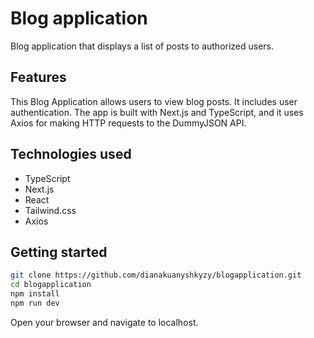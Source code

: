 # Blog application 
Blog application that displays a list of posts to authorized users. 

## Features 
This Blog Application allows users to view blog posts. It includes user authentication. The app is built with Next.js and TypeScript, and it uses Axios for making HTTP requests to the DummyJSON API. 

## Technologies used 
- TypeScript
- Next.js
- React
- Tailwind.css
- Axios
## Getting started
```sh
git clone https://github.com/dianakuanyshkyzy/blogapplication.git
cd blogapplication
npm install
npm run dev
```
Open your browser and navigate to localhost.
